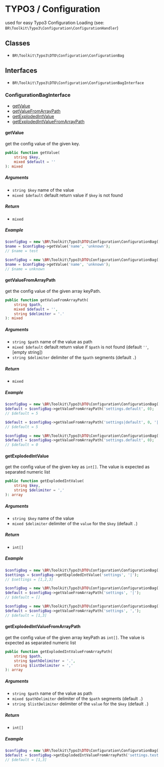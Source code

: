# TYPO3 / Configuration

used for easy Typo3 Configuration Loading (see: `BR\Toolkit\Typo3\Configuration\ConfigurationHandler`) 

## Classes

* `BR\Toolkit\Typo3\DTO\Configuration\ConfigurationBag`

## Interfaces

* `BR\Toolkit\Typo3\DTO\Configuration\ConfigurationBagInterface`

### ConfigurationBagInterface

* [getValue](#getvalue)
* [getValueFromArrayPath](#getvaluefromarraypath)
* [getExplodedIntValue](#getexplodedintvalue)
* [getExplodedIntValueFromArrayPath](#getexplodedintvaluefromarraypath)

#### getValue
get the config value of the given key.
```php
public function getValue(
    string $key, 
    mixed $default = ''
): mixed
```
##### Arguments
* `string $key` name of the value
* `mixed $default` default return value if `$key` is not found
 
##### Return
 * `mixed`
 
##### Example
```php
$configBag = new \BR\Toolkit\Typo3\DTO\Configuration\ConfigurationBag(['name' => 'test']);
$name = $configBag->getValue('name', 'unknown');
// $name = test
```
```php
$configBag = new \BR\Toolkit\Typo3\DTO\Configuration\ConfigurationBag(['otherKey' => 'test']);
$name = $configBag->getValue('name', 'unknown');
// $name = unknown
```


#### getValueFromArrayPath
get the config value of the given array keyPath.     
```php
public function getValueFromArrayPath(
    string $path, 
    mixed $default = '', 
    string $delimiter = '.'
): mixed
```

##### Arguments
* `string $path` name of the value as path
* `mixed $default` default return value if `$path` is not found (default `''`, \[empty string\])
* `string $delimiter` delimiter of the `$path` segments (default `.`)
 
##### Return
 * `mixed`

##### Example
```php
$configBag = new \BR\Toolkit\Typo3\DTO\Configuration\ConfigurationBag(['settings' => ['default' => 5]]);
$default = $configBag->getValueFromArrayPath('settings.default', 0);
// $default = 5

$default = $configBag->getValueFromArrayPath('settings|default', 0, '|');
// $default = 5
```
```php
$configBag = new \BR\Toolkit\Typo3\DTO\Configuration\ConfigurationBag(['settings' => ['special' => 5]]);
$default = $configBag->getValueFromArrayPath('settings.default', 0);
// $default = 0
```

#### getExplodedIntValue
get the config value of the given key as `int[]`. The value is expected as separated numeric list
```php
public function getExplodedIntValue(
    string $key, 
    string $delimiter = ','
): array
```

##### Arguments
* `string $key` name of the value
* `mixed $delimiter` delimiter of the `value` for the `$key` (default `.`)
 
##### Return
* `int[]`

##### Example
```php
$configBag = new \BR\Toolkit\Typo3\DTO\Configuration\ConfigurationBag(['settings' => '1|2|3']);
$settings = $configBag->getExplodedIntValue('settings', '|');
// $settings = [1,2,3]
```
```php
$configBag = new \BR\Toolkit\Typo3\DTO\Configuration\ConfigurationBag(['settings' => '1,2,3']);
$default = $configBag->getValueFromArrayPath('settings', '|');
// $default = []
```
```php
$configBag = new \BR\Toolkit\Typo3\DTO\Configuration\ConfigurationBag(['settings' => '1,a,3']);
$default = $configBag->getValueFromArrayPath('settings', ',');
// $default = [1,3]
```


#### getExplodedIntValueFromArrayPath
get the config value of the given array keyPath as `int[]`. The value is expected as separated numeric list
```php
public function getExplodedIntValueFromArrayPath(
    string $path, 
    string $pathDelimiter = '.', 
    string $listDelimiter = ','
): array
```

##### Arguments
* `string $path` name of the value as path
* `mixed $pathDelimiter` delimiter of the `$path` segments (default `.`)
* `string $listDelimiter` delimiter of the `value` for the `$key` (default `.`)

##### Return
* `int[]`

##### Example
```php
$configBag = new \BR\Toolkit\Typo3\DTO\Configuration\ConfigurationBag(['settings' => ['test' => '1,a,3']]);
$default = $configBag->getExplodedIntValueFromArrayPath('settings.test', '.', ',');
// $default = [1,3]
```


